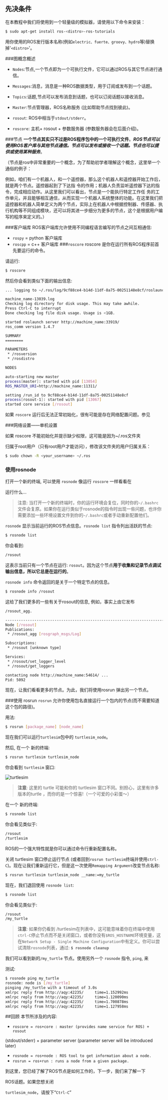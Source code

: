 ## 先决条件
在本教程中我们将使用到一个轻量级的模拟器，请使用以下命令来安装：
```sh
$ sudo apt-get install ros-<distro>-ros-tutorials
```
用你使用的ROS发行版本名称(例如`electric、fuerte、groovy、hydro`等)替换掉'`<distro>`'。

###图概念概述
+ `Nodes`:节点,一个节点即为一个可执行文件，它可以通过ROS与其它节点进行通信。

+ `Messages`:消息，消息是一种ROS数据类型，用于订阅或发布到一个话题。

+ `Topics`:话题,节点可以发布消息到话题，也可以订阅话题以接收消息。

+ `Master`:节点管理器，ROS名称服务 (比如帮助节点找到彼此)。

+ `rosout`: ROS中相当于`stdout/stderr`。

+ `roscore`: 主机+ rosout + 参数服务器 (参数服务器会在后面介绍)。

###节点
**一个节点其实只不过是ROS程序包中的一个可执行文件**。***ROS节点可以使用ROS客户库与其他节点通信。节点可以发布或接收一个话题。节点也可以提供或使用某种服务***。

（节点是ros中非常重要的一个概念，为了帮助初学者理解这个概念，这里举一个通俗的例子：

例如，咱们有一个机器人，和一个遥控器，那么这个机器人和遥控器开始工作后，就是两个节点。遥控器起到了下达指 令的作用；机器人负责监听遥控器下达的指令，完成相应动作。从这里我们可以看出，节点是一个能执行特定工作任 务的工作单元，并且能够相互通信，从而实现一个机器人系统整体的功能。在这里我们把遥控器和机器人简单定义为两个节点，实际上在机器人中根据控制器、传感器、执行机构等不同组成模块，还可以将其进一步细分为更多的节点，这个是根据用户编写的程序来定义的。）

###客户端库
ROS客户端库允许使用不同编程语言编写的节点之间互相通信:

+ `rospy` = python 客户端库
+ `roscpp` = c++ 客户端库
###`roscore`
roscore 是你在运行所有ROS程序前首先要运行的命令。

请运行:
```sh
$ roscore
```
然后你会看到类似下面的输出信息:
```sh
... logging to ~/.ros/log/9cf88ce4-b14d-11df-8a75-00251148e8cf/roslaunch-

machine_name-13039.log
Checking log directory for disk usage. This may take awhile.
Press Ctrl-C to interrupt
Done checking log file disk usage. Usage is <1GB.

started roslaunch server http://machine_name:33919/
ros_comm version 1.4.7

SUMMARY
========

PARAMETERS
 * /rosversion
 * /rosdistro

NODES

auto-starting new master
process[master]: started with pid [13054]
ROS_MASTER_URI=http://machine_name:11311/

setting /run_id to 9cf88ce4-b14d-11df-8a75-00251148e8cf
process[rosout-1]: started with pid [13067]
started core service [/rosout]
```
如果 `roscore` 运行后无法正常初始化，很有可能是存在网络配置问题。参见

###网络设置——单机设置

如果 roscore 不能初始化并提示缺少权限，这可能是因为~/.ros文件夹

归属于root用户（只有root用户才能访问），修改该文件夹的用户归属关系：

```sh
$ sudo chown -R <your_username> ~/.ros
```
### 使用rosnode
打开一个新的终端, 可以使用 `rosnode` 像运行 `roscore` 一样看看在

运行什么...


>注意: 当打开一个新的终端时，你的运行环境会复位，同时你的`~/.bashrc`文件会复原。如果你在运行类似于rosnode的指令时出现一些问题，也许你需要添加一些环境设置文件到你的`~/.bashrc`或者手动重新配置他们。

`rosnode` 显示当前运行的ROS节点信息。`rosnode list` 指令列出活跃的节点:

```sh
$ rosnode list
```
你会看到:
```sh
/rosout
```
这表示当前只有一个节点在运行: `rosout`。因为这个节点**用于收集和记录节点调试输出信息，所以它总是在运行的**。

`rosnode info` 命令返回的是关于一个特定节点的信息。

```sh
$ rosnode info /rosout
```
这给了我们更多的一些有关于rosout的信息, 例如，事实上由它发布
```sh
/rosout_agg.

------------------------------------------------------------------------
Node [/rosout]
Publications:
 * /rosout_agg [rosgraph_msgs/Log]

Subscriptions:
 * /rosout [unknown type]

Services:
 * /rosout/set_logger_level
 * /rosout/get_loggers

contacting node http://machine_name:54614/ ...
Pid: 5092
```
现在，让我们看看更多的节点。为此，我们将使用rosrun 弹出另一个节点。

###使用 rosrun
`rosrun` 允许你使用包名直接运行一个包内的节点(而不需要知道这个包的路径)。

用法:

```sh
$ rosrun [package_name] [node_name]
```
现在我们可以运行`turtlesim`包中的 `turtlesim_node`。

然后, 在一个 新的终端:

```sh
$ rosrun turtlesim turtlesim_node
```
你会看到 `turtlesim` 窗口:

![turtlesim](../.png/turtlesim.png)

>**注意**: 这里的 turtle 可能和你的 turtlesim 窗口不同。别担心，这里有许多版本的turtle ，而你的是一个惊喜!（一个可爱的小彩蛋～）

在一个 新的终端:

```sh
$ rosnode list
```
你会看见类似于:
```sh
/rosout
/turtlesim
```
ROS的一个强大特性就是你可以通过命令行重新配置名称。

关闭 turtlesim 窗口停止运行节点 (或者回到`rosrun turtlesim`终端并使用`ctrl-C`)。现在让我们重新运行它，但是这一次使用`Remapping Argument`改变节点名称:

```sh
$ rosrun turtlesim turtlesim_node __name:=my_turtle
```
现在，我们退回使用 `rosnode list`:

```sh
$ rosnode list
```
你会看见类似于:
```sh
/rosout
/my_turtle
```
>**注意**: 如果你仍看到 /turtlesim在列表中，这可能意味着你在终端中使用`ctrl-C`停止节点而不是关闭窗口，或者你没有`$ROS_HOSTNAME`环境变量，这在`Network Setup - Single Machine Configuration`中有定义。你可以尝试清除`rosnode`列表，通过: **`$ rosnode cleanup`**

我们可以看到新的`/my_turtle` 节点。使用另外一个 `rosnode` 指令, `ping`, 来

测试:

```sh
$ rosnode ping my_turtle
rosnode: node is [/my_turtle]
pinging /my_turtle with a timeout of 3.0s
xmlrpc reply from http://aqy:42235/     time=1.152992ms
xmlrpc reply from http://aqy:42235/     time=1.120090ms
xmlrpc reply from http://aqy:42235/     time=1.700878ms
xmlrpc reply from http://aqy:42235/     time=1.127958ms
```
##回顾
本节所涉及的内容:

+ `roscore = ros+core : master (provides name service for ROS) + rosout`

(stdout/stderr) + parameter server (parameter server will be introduced later)

+ `rosnode = ros+node : ROS tool to get information about a node.`
+ `rosrun = ros+run : runs a node from a given package.`

到这里，您已经了解了ROS节点是如何工作的，下一步，我们来了解一下

ROS话题。如果您想关闭

`turtlesim_node`，请按下“`Ctrl-C`”